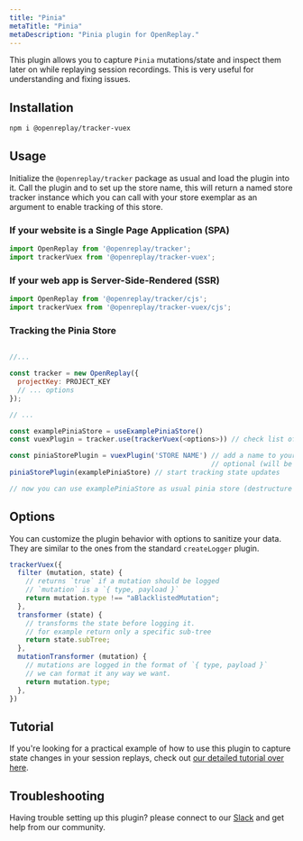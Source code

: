 ```yaml
---
title: "Pinia"
metaTitle: "Pinia"
metaDescription: "Pinia plugin for OpenReplay."
---
```


This plugin allows you to capture `Pinia` mutations/state and inspect them later on while replaying session recordings. This is very useful for understanding and fixing issues.

## Installation

```bash
npm i @openreplay/tracker-vuex
```

## Usage

Initialize the `@openreplay/tracker` package as usual and load the plugin into it. Call the plugin and to set up the store name, this will return a named store tracker instance which you can call with your store exemplar as an argument to enable tracking of this store.

### If your website is a Single Page Application (SPA)

```js
import OpenReplay from '@openreplay/tracker';
import trackerVuex from '@openreplay/tracker-vuex';
```

### If your web app is Server-Side-Rendered (SSR)

```js
import OpenReplay from '@openreplay/tracker/cjs';
import trackerVuex from '@openreplay/tracker-vuex/cjs';
```

### Tracking the Pinia Store

```js

//...

const tracker = new OpenReplay({
  projectKey: PROJECT_KEY
  // ... options
});

// ...

const examplePiniaStore = useExamplePiniaStore()
const vuexPlugin = tracker.use(trackerVuex(<options>)) // check list of available options below

const piniaStorePlugin = vuexPlugin('STORE NAME') // add a name to your store, 
                                                  // optional (will be randomly generated otherwise)
piniaStorePlugin(examplePiniaStore) // start tracking state updates

// now you can use examplePiniaStore as usual pinia store (destructure values or return it as a whole etc)
```

## Options

You can customize the plugin behavior with options to sanitize your data. They are similar to the ones from the standard `createLogger` plugin.

```js
trackerVuex({
  filter (mutation, state) {
    // returns `true` if a mutation should be logged
    // `mutation` is a `{ type, payload }`
    return mutation.type !== "aBlacklistedMutation";
  },
  transformer (state) {
    // transforms the state before logging it.
    // for example return only a specific sub-tree
    return state.subTree;
  },
  mutationTransformer (mutation) {
    // mutations are logged in the format of `{ type, payload }`
    // we can format it any way we want.
    return mutation.type;
  },
})
```

## Tutorial

If you're looking for a practical example of how to use this plugin to capture state changes in your session replays, check out [our detailed tutorial over here](/tutorials/vuex).

## Troubleshooting

Having trouble setting up this plugin? please connect to our [Slack](https://slack.openreplay.com) and get help from our community.
